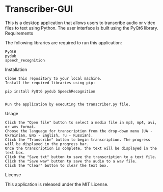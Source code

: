 # Transcriber-GUI
This is a desktop application that allows users to transcribe audio or video files to text using Python. The user interface is built using the PyQt6 library.
Requirements

The following libraries are required to run this application:

    PyQt6
    pydub
    speech_recognition

Installation

    Clone this repository to your local machine.
    Install the required libraries using pip:
    
    pip install PyQt6 pydub SpeechRecognition


    Run the application by executing the transcriber.py file.

Usage

    Click the "Open file" button to select a media file in mp3, mp4, avi, or wmv format.
    Choose the language for transcription from the drop-down menu (UA - Ukrainian, ENG - English, ru - Russian).
    Click the "Transcribe" button to begin transcription. The progress will be displayed in the progress bar.
    Once the transcription is complete, the text will be displayed in the text box.
    Click the "Save txt" button to save the transcription to a text file.
    Click the "Save wav" button to save the audio to a wav file.
    Click the "Clear" button to clear the text box.

License

This application is released under the MIT License.

